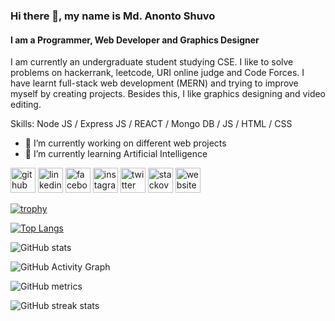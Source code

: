 ### Hi there 👋, my name is Md. Anonto Shuvo
#### I am a Programmer, Web Developer and Graphics Designer
I am currently an undergraduate student studying CSE. I like to solve problems on hackerrank, leetcode, URI online judge and Code Forces. I have learnt full-stack web development (MERN) and trying to improve myself by creating projects. Besides this, I like graphics designing and video editing. 

Skills: Node JS / Express JS / REACT / Mongo DB / JS / HTML / CSS

- 🔭 I’m currently working on different web projects 
- 🌱 I’m currently learning Artificial Intelligence  


[<img src='https://cdn.jsdelivr.net/npm/simple-icons@3.0.1/icons/github.svg' alt='github' height='40'>](https://github.com/shuvo-99)  [<img src='https://cdn.jsdelivr.net/npm/simple-icons@3.0.1/icons/linkedin.svg' alt='linkedin' height='40'>](https://www.linkedin.com/in/md-anonto-shuvo/)  [<img src='https://cdn.jsdelivr.net/npm/simple-icons@3.0.1/icons/facebook.svg' alt='facebook' height='40'>](https://www.facebook.com/AnontoShuvo.99)  [<img src='https://cdn.jsdelivr.net/npm/simple-icons@3.0.1/icons/instagram.svg' alt='instagram' height='40'>](https://www.instagram.com/anvo.99/)  [<img src='https://cdn.jsdelivr.net/npm/simple-icons@3.0.1/icons/twitter.svg' alt='twitter' height='40'>](https://twitter.com/AnontoShuvo)  [<img src='https://cdn.jsdelivr.net/npm/simple-icons@3.0.1/icons/stackoverflow.svg' alt='stackoverflow' height='40'>](https://stackoverflow.com/users/users/19209002)  [<img src='https://cdn.jsdelivr.net/npm/simple-icons@3.0.1/icons/icloud.svg' alt='website' height='40'>](https://md-anonto-shuvo-portfolio.netlify.app/)  

[![trophy](https://github-profile-trophy.vercel.app/?username=shuvo-99)](https://github.com/ryo-ma/github-profile-trophy)

[![Top Langs](https://github-readme-stats.vercel.app/api/top-langs/?username=shuvo-99)](https://github.com/anuraghazra/github-readme-stats)

![GitHub stats](https://github-readme-stats.vercel.app/api?username=shuvo-99&show_icons=true&count_private=true)  

![GitHub Activity Graph](https://activity-graph.herokuapp.com/graph?username=shuvo-99)  

![GitHub metrics](https://metrics.lecoq.io/shuvo-99)  

![GitHub streak stats](https://github-readme-streak-stats.herokuapp.com/?user=shuvo-99)  



